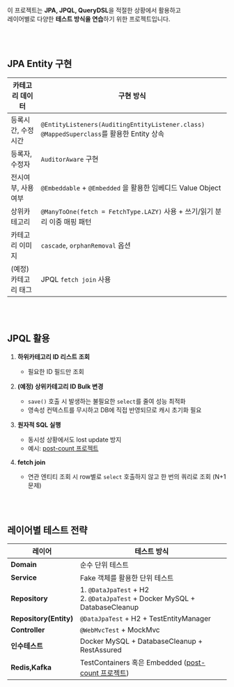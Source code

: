 
이 프로젝트는 **JPA, JPQL, QueryDSL**을 적절한 상황에서 활용하고  
레이어별로 다양한 **테스트 방식을 연습**하기 위한 프로젝트입니다.

<br/>
<br/>


## JPA Entity 구현

| 카테고리 데이터           | 구현 방식 |
|------------------|-----------|
| 등록시간, 수정시간 | `@EntityListeners(AuditingEntityListener.class)`<br/>`@MappedSuperclass`를 활용한 Entity 상속 |
| 등록자, 수정자     | `AuditorAware` 구현 |
| 전시여부, 사용여부 | `@Embeddable` + `@Embedded` 을 활용한 임베디드 Value Object |
| 상위카테고리       | `@ManyToOne(fetch = FetchType.LAZY)` 사용 + 쓰기/읽기 분리 이중 매핑 패턴|
| 카테고리 이미지 | `cascade`, `orphanRemoval` 옵션  |
| (예정) 카테고리 태그 | JPQL `fetch join` 사용  |

<br/>
<br/>



## JPQL 활용

1. **하위카테고리 ID 리스트 조회**  
   - 필요한 ID 필드만 조회  

2. **(예정) 상위카테고리 ID Bulk 변경**  
   - `save()` 호출 시 발생하는 불필요한 `select`를 줄여 성능 최적화
   - 영속성 컨텍스트를 무시하고 DB에 직접 반영되므로 캐시 초기화 필요
  
3. **원자적 SQL 실행**  
   - 동시성 상황에서도 lost update 방지
   - 예시: [post-count 프로젝트](https://github.com/EunbyulKo/post-count)

4. **fetch join**  
   - 연관 엔티티 조회 시 row별로 `select` 호출하지 않고 한 번의 쿼리로 조회 (N+1 문제)
  

<br/>
<br/>


## 레이어별 테스트 전략

| 레이어       | 테스트 방식 |
|--------------|-------------|
| **Domain**   | 순수 단위 테스트 |
| **Service**  | Fake 객체를 활용한 단위 테스트 |
| **Repository** | 1. `@DataJpaTest` + H2 <br/> 2. `@DataJpaTest` + Docker MySQL + DatabaseCleanup  |
| **Repository(Entity)**  | `@DataJpaTest` + H2 + TestEntityManager |
| **Controller** | `@WebMvcTest` + MockMvc |
| **인수테스트** | Docker MySQL + DatabaseCleanup + RestAssured  |
| **Redis,Kafka** | TestContainers 혹은 Embedded ([post-count 프로젝트](https://github.com/EunbyulKo/post-count)) |


